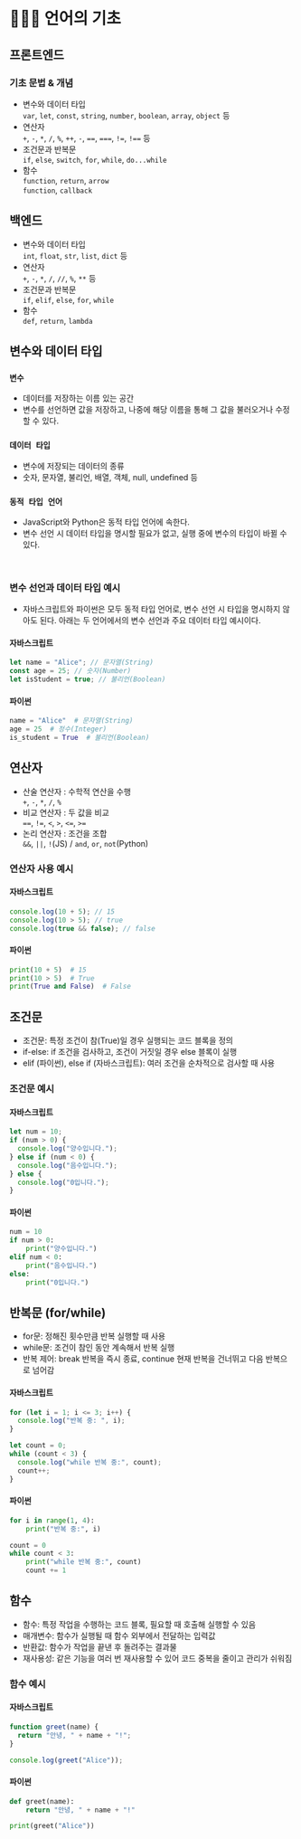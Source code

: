 # 👩🏻‍💻 언어의 기초 <Badge type="info" text="250623" />

## 프론트엔드

### 기초 문법 & 개념

- 변수와 데이터 타입 <br>
  <code>var</code>, <code>let</code>, <code>const</code>, <code>string</code>, <code>number</code>, <code>boolean</code>, <code>array</code>, <code>object</code> 등
- 연산자 <br>
  <code>+</code>, <code>-</code>, <code>\*</code>, <code>/</code>, <code>%</code>, <code>++</code>, <code>-</code>, <code>==</code>, <code>===</code>, <code>!=</code>, <code>!==</code> 등
- 조건문과 반복문 <br>
  <code>if</code>, <code>else</code>, <code>switch</code>, <code>for</code>, <code>while</code>, <code>do...while</code>
- 함수 <br>
  <code>function</code>, <code>return</code>, <code>arrow function</code>, <code>callback</code>

## 백엔드

- 변수와 데이터 타입 <br>
  <code>int</code>, <code>float</code>, <code>str</code>, <code>list</code>, <code>dict</code> 등
- 연산자 <br>
  <code>+</code>, <code>-</code>, <code>\*</code>, <code>/</code>, <code>//</code>, <code>%</code>, <code>\*\*</code> 등
- 조건문과 반복문 <br>
  <code>if</code>, <code>elif</code>, <code>else</code>, <code>for</code>, <code>while</code>
- 함수 <br>
  <code>def</code>, <code>return</code>, <code>lambda</code>

## 변수와 데이터 타입

### <code>변수</code>

- 데이터를 저장하는 이름 있는 공간
- 변수를 선언하면 값을 저장하고, 나중에 해당 이름을 통해 그 값을 불러오거나 수정할 수 있다.

### <code>데이터 타입</code>

- 변수에 저장되는 데이터의 종류
- 숫자, 문자열, 불리언, 배열, 객체, null, undefined 등

### <code>동적 타입 언어</code>

- JavaScript와 Python은 동적 타입 언어에 속한다.
- 변수 선언 시 데이터 타입을 명시할 필요가 없고, 실행 중에 변수의 타입이 바뀔 수 있다.

<br>

### 변수 선언과 데이터 타입 예시

- 자바스크립트와 파이썬은 모두 동적 타입 언어로, 변수 선언 시 타입을 명시하지 않아도 된다. 아래는 두 언어에서의 변수 선언과 주요 데이터 타입 예시이다.

#### 자바스크립트

```js
let name = "Alice"; // 문자열(String)
const age = 25; // 숫자(Number)
let isStudent = true; // 불리언(Boolean)
```

#### 파이썬

```python
name = "Alice"  # 문자열(String)
age = 25  # 정수(Integer)
is_student = True  # 불리언(Boolean)
```

## 연산자

- 산술 연산자 : 수학적 연산을 수행 <br>
  <code>+</code>, <code>-</code>, <code>\*</code>, <code>/</code>, <code>%</code>
- 비교 연산자 : 두 값을 비교<br>
  <code>==</code>, <code>!=</code>, <code><</code>, <code>></code>, <code><=</code>, <code>>=</code>
- 논리 연산자 : 조건을 조합<br>
  <code>&&</code>, <code>||</code>, <code>!</code>(JS) / <code>and</code>, <code>or</code>, <code>not</code>(Python)

### 연산자 사용 예시

#### 자바스크립트

```js
console.log(10 + 5); // 15
console.log(10 > 5); // true
console.log(true && false); // false
```

#### 파이썬

```python
print(10 + 5)  # 15
print(10 > 5)  # True
print(True and False)  # False
```

## 조건문

- 조건문: 특정 조건이 참(True)일 경우 실행되는 코드 블록을 정의
- if-else: if 조건을 검사하고, 조건이 거짓일 경우 else 블록이 실행
- elif (파이썬), else if (자바스크립트): 여러 조건을 순차적으로 검사할 때 사용

### 조건문 예시

#### 자바스크립트

```js
let num = 10;
if (num > 0) {
  console.log("양수입니다.");
} else if (num < 0) {
  console.log("음수입니다.");
} else {
  console.log("0입니다.");
}
```

#### 파이썬

```python
num = 10
if num > 0:
    print("양수입니다.")
elif num < 0:
    print("음수입니다.")
else:
    print("0입니다.")
```

## 반복문 (for/while)

- for문: 정해진 횟수만큼 반복 실행할 때 사용
- while문: 조건이 참인 동안 계속해서 반복 실행
- 반복 제어: break 반복을 즉시 종료, continue 현재 반복을 건너뛰고 다음 반복으로 넘어감

#### 자바스크립트

```js
for (let i = 1; i <= 3; i++) {
  console.log("반복 중: ", i);
}

let count = 0;
while (count < 3) {
  console.log("while 반복 중:", count);
  count++;
}
```

#### 파이썬

```python
for i in range(1, 4):
    print("반복 중:", i)

count = 0
while count < 3:
    print("while 반복 중:", count)
    count += 1
```

## 함수

- 함수: 특정 작업을 수행하는 코드 블록, 필요할 때 호출해 실행할 수 있음
- 매개변수: 함수가 실행될 때 함수 외부에서 전달하는 입력값
- 반환값: 함수가 작업을 끝낸 후 돌려주는 결과물
- 재사용성: 같은 기능을 여러 번 재사용할 수 있어 코드 중복을 줄이고 관리가 쉬워짐

### 함수 예시

#### 자바스크립트

```js
function greet(name) {
  return "안녕, " + name + "!";
}

console.log(greet("Alice"));
```

#### 파이썬

```python
def greet(name):
    return "안녕, " + name + "!"

print(greet("Alice"))
```

<br>
<Comment/>
